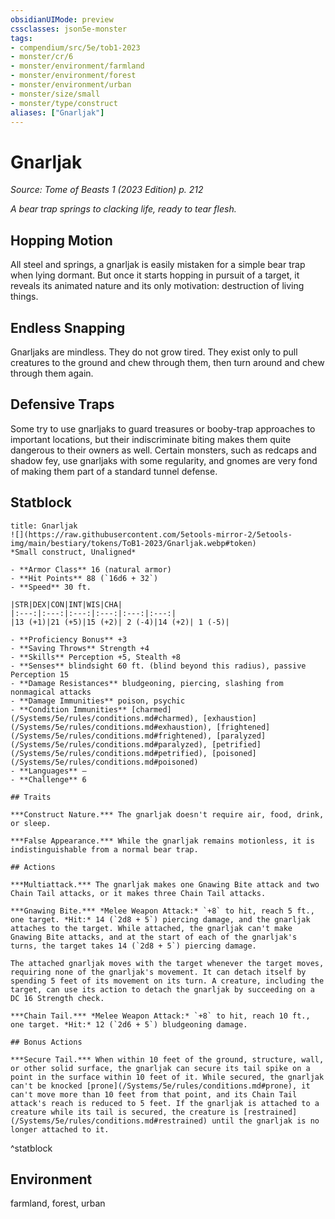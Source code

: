 ```yaml
---
obsidianUIMode: preview
cssclasses: json5e-monster
tags:
- compendium/src/5e/tob1-2023
- monster/cr/6
- monster/environment/farmland
- monster/environment/forest
- monster/environment/urban
- monster/size/small
- monster/type/construct
aliases: ["Gnarljak"]
---
```

# Gnarljak
*Source: Tome of Beasts 1 (2023 Edition) p. 212*  

*A bear trap springs to clacking life, ready to tear flesh.*

## Hopping Motion

All steel and springs, a gnarljak is easily mistaken for a simple bear trap when lying dormant. But once it starts hopping in pursuit of a target, it reveals its animated nature and its only motivation: destruction of living things.

## Endless Snapping

Gnarljaks are mindless. They do not grow tired. They exist only to pull creatures to the ground and chew through them, then turn around and chew through them again.

## Defensive Traps

Some try to use gnarljaks to guard treasures or booby-trap approaches to important locations, but their indiscriminate biting makes them quite dangerous to their owners as well. Certain monsters, such as redcaps and shadow fey, use gnarljaks with some regularity, and gnomes are very fond of making them part of a standard tunnel defense.

## Statblock

```ad-statblock
title: Gnarljak
![](https://raw.githubusercontent.com/5etools-mirror-2/5etools-img/main/bestiary/tokens/ToB1-2023/Gnarljak.webp#token)
*Small construct, Unaligned*

- **Armor Class** 16 (natural armor)
- **Hit Points** 88 (`16d6 + 32`)
- **Speed** 30 ft.

|STR|DEX|CON|INT|WIS|CHA|
|:---:|:---:|:---:|:---:|:---:|:---:|
|13 (+1)|21 (+5)|15 (+2)| 2 (-4)|14 (+2)| 1 (-5)|

- **Proficiency Bonus** +3
- **Saving Throws** Strength +4
- **Skills** Perception +5, Stealth +8
- **Senses** blindsight 60 ft. (blind beyond this radius), passive Perception 15
- **Damage Resistances** bludgeoning, piercing, slashing from nonmagical attacks
- **Damage Immunities** poison, psychic
- **Condition Immunities** [charmed](/Systems/5e/rules/conditions.md#charmed), [exhaustion](/Systems/5e/rules/conditions.md#exhaustion), [frightened](/Systems/5e/rules/conditions.md#frightened), [paralyzed](/Systems/5e/rules/conditions.md#paralyzed), [petrified](/Systems/5e/rules/conditions.md#petrified), [poisoned](/Systems/5e/rules/conditions.md#poisoned)
- **Languages** —
- **Challenge** 6

## Traits

***Construct Nature.*** The gnarljak doesn't require air, food, drink, or sleep.

***False Appearance.*** While the gnarljak remains motionless, it is indistinguishable from a normal bear trap.

## Actions

***Multiattack.*** The gnarljak makes one Gnawing Bite attack and two Chain Tail attacks, or it makes three Chain Tail attacks.

***Gnawing Bite.*** *Melee Weapon Attack:* `+8` to hit, reach 5 ft., one target. *Hit:* 14 (`2d8 + 5`) piercing damage, and the gnarljak attaches to the target. While attached, the gnarljak can't make Gnawing Bite attacks, and at the start of each of the gnarljak's turns, the target takes 14 (`2d8 + 5`) piercing damage.

The attached gnarljak moves with the target whenever the target moves, requiring none of the gnarljak's movement. It can detach itself by spending 5 feet of its movement on its turn. A creature, including the target, can use its action to detach the gnarljak by succeeding on a DC 16 Strength check.

***Chain Tail.*** *Melee Weapon Attack:* `+8` to hit, reach 10 ft., one target. *Hit:* 12 (`2d6 + 5`) bludgeoning damage.

## Bonus Actions

***Secure Tail.*** When within 10 feet of the ground, structure, wall, or other solid surface, the gnarljak can secure its tail spike on a point in the surface within 10 feet of it. While secured, the gnarljak can't be knocked [prone](/Systems/5e/rules/conditions.md#prone), it can't move more than 10 feet from that point, and its Chain Tail attack's reach is reduced to 5 feet. If the gnarljak is attached to a creature while its tail is secured, the creature is [restrained](/Systems/5e/rules/conditions.md#restrained) until the gnarljak is no longer attached to it.
```
^statblock

## Environment

farmland, forest, urban